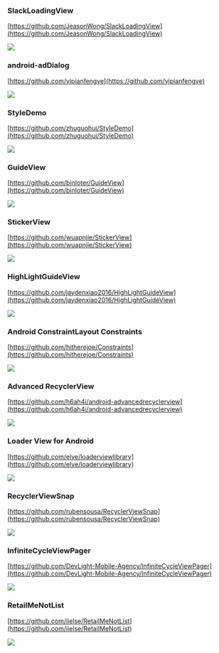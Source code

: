 
### SlackLoadingView  ###

[https://github.com/JeasonWong/SlackLoadingView](https://github.com/JeasonWong/SlackLoadingView)

![](https://camo.githubusercontent.com/f8e66102a3782e6b1bd6116bc2fee0179c375a5e/687474703a2f2f69322e7069696d672e636f6d2f313037302f306133626265623762373363366638372e676966)

### android-adDialog ###

[https://github.com/yipianfengye](https://github.com/yipianfengye)

![](https://github.com/yipianfengye/android-adDialog/raw/master/images/ezgif.com-video-to-gif1.gif)

### StyleDemo ###

[https://github.com/zhuguohui/StyleDemo](https://github.com/zhuguohui/StyleDemo)

![](https://github.com/zhuguohui/StyleDemo/raw/master/gif/show.gif)

### GuideView ###

[https://github.com/binIoter/GuideView](https://github.com/binIoter/GuideView)

![](https://github.com/binIoter/GuideView/raw/master/app/src/main/res/assets/review.gif)

### StickerView ###

[https://github.com/wuapnjie/StickerView](https://github.com/wuapnjie/StickerView)

![](https://github.com/wuapnjie/StickerView/raw/master/screenshots/stickerview.gif)


### HighLightGuideView ###


[https://github.com/jaydenxiao2016/HighLightGuideView](https://github.com/jaydenxiao2016/HighLightGuideView)

![](https://github.com/jaydenxiao2016/HighLightGuideView/raw/master/screenshots/device-2016-08-16-161213.gif)


### Android ConstraintLayout  Constraints ###


[https://github.com/hitherejoe/Constraints](https://github.com/hitherejoe/Constraints)

![](https://github.com/hitherejoe/Constraints/raw/master/images/constraintlayout.png)


### Advanced RecyclerView ###

[https://github.com/h6ah4i/android-advancedrecyclerview](https://github.com/h6ah4i/android-advancedrecyclerview)

![](https://camo.githubusercontent.com/8be2abfcdf6b7d7975cb164a01e96ccfd926895f/687474703a2f2f696d672e796f75747562652e636f6d2f76692f53376353774d41726a55512f302e6a7067)

### Loader View for Android ###

[https://github.com/elye/loaderviewlibrary](https://github.com/elye/loaderviewlibrary)

![](https://camo.githubusercontent.com/ad3e2fed505b8ae48e2a407f1e21361473605639/68747470733a2f2f7374617469632e7769787374617469632e636f6d2f6d656469612f6437343863335f32383338316330663131306634646336386663643334306235303366383661322537456d76322e676966)

### RecyclerViewSnap ###

[https://github.com/rubensousa/RecyclerViewSnap](https://github.com/rubensousa/RecyclerViewSnap)

![](https://github.com/rubensousa/RecyclerViewSnap/raw/master/screens/snap_googleplay.gif)


### InfiniteCycleViewPager ###

[https://github.com/DevLight-Mobile-Agency/InfiniteCycleViewPager](https://github.com/DevLight-Mobile-Agency/InfiniteCycleViewPager)

![](https://camo.githubusercontent.com/45967ca8ab6a4386d783fbfa2c4387e2b1a712d9/68747470733a2f2f6c68352e676f6f676c6575736572636f6e74656e742e636f6d2f2d44705139615f6b784f68672f5637734452753642466c492f414141414141414144454d2f4e4c49596f65687062713431737836715464354a5a3372726b4536784851345251434c30422f773234312d683338312d6e6f2f68696376702e676966)


### RetailMeNotList ###

[https://github.com/iielse/RetailMeNotList](https://github.com/iielse/RetailMeNotList)

![](https://github.com/iielse/RetailMeNotList/raw/master/previews/987654321.gif)

